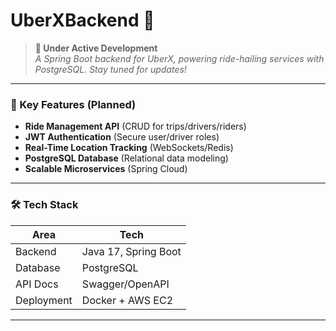 # UberXBackend 🚗  

> **🚧 Under Active Development**  
> *A Spring Boot backend for UberX, powering ride-hailing services with PostgreSQL. Stay tuned for updates!*  

---

### 📌 Key Features (Planned)  
- **Ride Management API** (CRUD for trips/drivers/riders)  
- **JWT Authentication** (Secure user/driver roles)  
- **Real-Time Location Tracking** (WebSockets/Redis)  
- **PostgreSQL Database** (Relational data modeling)  
- **Scalable Microservices** (Spring Cloud)  

---

### 🛠️ Tech Stack  
| **Area**       | **Tech**              |  
|----------------|-----------------------|  
| Backend        | Java 17, Spring Boot  |  
| Database       | PostgreSQL            |  
| API Docs       | Swagger/OpenAPI       |  
| Deployment     | Docker + AWS EC2      |  

---
